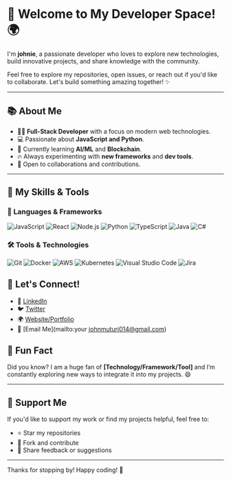 # 🚀 Welcome to My Developer Space! 🌍

I'm **johnie**, a passionate developer who loves to explore new technologies, build innovative projects, and share knowledge with the community. 

Feel free to explore my repositories, open issues, or reach out if you'd like to collaborate. Let's build something amazing together! ✨

---

## 📚 About Me

- 🧑‍💻 **Full-Stack Developer** with a focus on modern web technologies.
- 💻 Passionate about **JavaScript and Python**.
- 🌱 Currently learning **AI/ML** and **Blockchain**.
- 🔥 Always experimenting with **new frameworks** and **dev tools**.
- 🤝 Open to collaborations and contributions.

---

## 💼 My Skills & Tools

### 🔧 Languages & Frameworks
![JavaScript](https://img.shields.io/badge/JavaScript-F7DF1E?logo=javascript&logoColor=black) 
![React](https://img.shields.io/badge/React-61DAFB?logo=react&logoColor=black)
![Node.js](https://img.shields.io/badge/Node.js-339933?logo=node.js&logoColor=white)
![Python](https://img.shields.io/badge/Python-3776AB?logo=python&logoColor=white)
![TypeScript](https://img.shields.io/badge/TypeScript-3178C6?logo=typescript&logoColor=white)
![Java](https://img.shields.io/badge/Java-007396?logo=java&logoColor=white)
![C#](https://img.shields.io/badge/C%23-239120?logo=csharp&logoColor=white)


### 🛠️ Tools & Technologies
![Git](https://img.shields.io/badge/Git-F05032?logo=git&logoColor=white) 
![Docker](https://img.shields.io/badge/Docker-2496ED?logo=docker&logoColor=white)
![AWS](https://img.shields.io/badge/AWS-232F3E?logo=amazon-aws&logoColor=white)
![Kubernetes](https://img.shields.io/badge/Kubernetes-326CE5?logo=kubernetes&logoColor=white)
![Visual Studio Code](https://img.shields.io/badge/Visual_Studio_Code-007ACC?logo=visualstudiocode&logoColor=white)
![Jira](https://img.shields.io/badge/Jira-0052CC?logo=jira&logoColor=white)




## 🤝 Let's Connect!

- 💼 [LinkedIn](https://www.linkedin.com/in/johny-santu-808140220?utm_source=share&utm_campaign=share_via&utm_content=profile&utm_medium=android_app/) 
- 🐦 [Twitter]()
- 🌍 [Website/Portfolio]()
- 📧 [Email Me](mailto:your johnmuturi014@gmail.com)


## 🔮 Fun Fact

Did you know? I am a huge fan of **[Technology/Framework/Tool]** and I’m constantly exploring new ways to integrate it into my projects. 😄

---

## 👀 Support Me

If you'd like to support my work or find my projects helpful, feel free to:

- ⭐ Star my repositories
- 📝 Fork and contribute
- 💬 Share feedback or suggestions

---

Thanks for stopping by! Happy coding! 🚀

